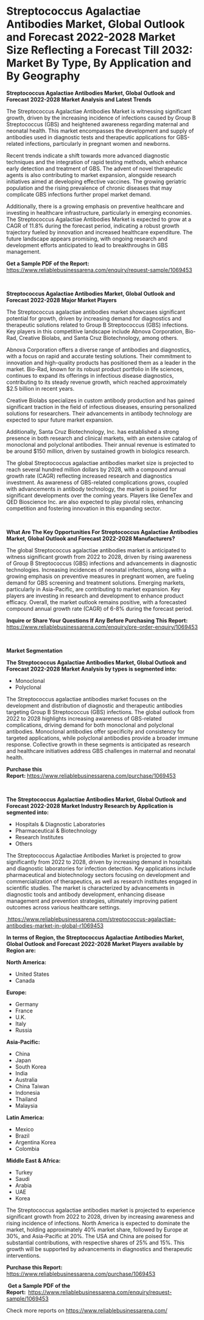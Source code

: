<p><h1>Streptococcus Agalactiae Antibodies Market, Global Outlook and Forecast 2022-2028 Market Size Reflecting a Forecast Till 2032: Market By Type, By Application and By Geography</h1></p><p><strong>Streptococcus Agalactiae Antibodies Market, Global Outlook and Forecast 2022-2028 Market Analysis and Latest Trends</strong></p>
<p><p>The Streptococcus Agalactiae Antibodies Market is witnessing significant growth, driven by the increasing incidence of infections caused by Group B Streptococcus (GBS) and heightened awareness regarding maternal and neonatal health. This market encompasses the development and supply of antibodies used in diagnostic tests and therapeutic applications for GBS-related infections, particularly in pregnant women and newborns.</p><p>Recent trends indicate a shift towards more advanced diagnostic techniques and the integration of rapid testing methods, which enhance early detection and treatment of GBS. The advent of novel therapeutic agents is also contributing to market expansion, alongside research initiatives aimed at developing effective vaccines. The growing geriatric population and the rising prevalence of chronic diseases that may complicate GBS infections further propel market demand.</p><p>Additionally, there is a growing emphasis on preventive healthcare and investing in healthcare infrastructure, particularly in emerging economies. The Streptococcus Agalactiae Antibodies Market is expected to grow at a CAGR of 11.8% during the forecast period, indicating a robust growth trajectory fueled by innovation and increased healthcare expenditure. The future landscape appears promising, with ongoing research and development efforts anticipated to lead to breakthroughs in GBS management.</p></p>
<p><strong>Get a Sample PDF of the Report:&nbsp;</strong> <a href="https://www.reliablebusinessarena.com/enquiry/request-sample/1069453?utm_campaign=3165&utm_medium=2&utm_source=Github&utm_content=ia&utm_term=21032025&utm_id=streptococcus-agalactiae-antibodies-market-global-outlook-and-forecast-2022-2028">https://www.reliablebusinessarena.com/enquiry/request-sample/1069453</a></p>
<p>&nbsp;</p>
<p><strong>Streptococcus Agalactiae Antibodies Market, Global Outlook and Forecast 2022-2028 Major Market Players</strong></p>
<p><p>The Streptococcus agalactiae antibodies market showcases significant potential for growth, driven by increasing demand for diagnostics and therapeutic solutions related to Group B Streptococcus (GBS) infections. Key players in this competitive landscape include Abnova Corporation, Bio-Rad, Creative Biolabs, and Santa Cruz Biotechnology, among others. </p><p>Abnova Corporation offers a diverse range of antibodies and diagnostics, with a focus on rapid and accurate testing solutions. Their commitment to innovation and high-quality products has positioned them as a leader in the market. Bio-Rad, known for its robust product portfolio in life sciences, continues to expand its offerings in infectious disease diagnostics, contributing to its steady revenue growth, which reached approximately $2.5 billion in recent years.</p><p>Creative Biolabs specializes in custom antibody production and has gained significant traction in the field of infectious diseases, ensuring personalized solutions for researchers. Their advancements in antibody technology are expected to spur future market expansion. </p><p>Additionally, Santa Cruz Biotechnology, Inc. has established a strong presence in both research and clinical markets, with an extensive catalog of monoclonal and polyclonal antibodies. Their annual revenue is estimated to be around $150 million, driven by sustained growth in biologics research.</p><p>The global Streptococcus agalactiae antibodies market size is projected to reach several hundred million dollars by 2028, with a compound annual growth rate (CAGR) reflecting increased research and diagnostics investment. As awareness of GBS-related complications grows, coupled with advancements in antibody technology, the market is poised for significant developments over the coming years. Players like GeneTex and QED Bioscience Inc. are also expected to play pivotal roles, enhancing competition and fostering innovation in this expanding sector.</p></p>
<p>&nbsp;</p>
<p><strong>What Are The Key Opportunities For Streptococcus Agalactiae Antibodies Market, Global Outlook and Forecast 2022-2028 Manufacturers?</strong></p>
<p><p>The global Streptococcus agalactiae antibodies market is anticipated to witness significant growth from 2022 to 2028, driven by rising awareness of Group B Streptococcus (GBS) infections and advancements in diagnostic technologies. Increasing incidences of neonatal infections, along with a growing emphasis on preventive measures in pregnant women, are fueling demand for GBS screening and treatment solutions. Emerging markets, particularly in Asia-Pacific, are contributing to market expansion. Key players are investing in research and development to enhance product efficacy. Overall, the market outlook remains positive, with a forecasted compound annual growth rate (CAGR) of 6-8% during the forecast period.</p></p>
<p><strong>Inquire or Share Your Questions If Any Before Purchasing This Report:</strong> <a href="https://www.reliablebusinessarena.com/enquiry/pre-order-enquiry/1069453?utm_campaign=3165&utm_medium=2&utm_source=Github&utm_content=ia&utm_term=21032025&utm_id=streptococcus-agalactiae-antibodies-market-global-outlook-and-forecast-2022-2028">https://www.reliablebusinessarena.com/enquiry/pre-order-enquiry/1069453</a></p>
<p>&nbsp;</p>
<p><strong>Market Segmentation</strong></p>
<p><strong>The Streptococcus Agalactiae Antibodies Market, Global Outlook and Forecast 2022-2028 Market Analysis by types is segmented into:</strong></p>
<p><ul><li>Monoclonal</li><li>Polyclonal</li></ul></p>
<p><p>The Streptococcus agalactiae antibodies market focuses on the development and distribution of diagnostic and therapeutic antibodies targeting Group B Streptococcus (GBS) infections. The global outlook from 2022 to 2028 highlights increasing awareness of GBS-related complications, driving demand for both monoclonal and polyclonal antibodies. Monoclonal antibodies offer specificity and consistency for targeted applications, while polyclonal antibodies provide a broader immune response. Collective growth in these segments is anticipated as research and healthcare initiatives address GBS challenges in maternal and neonatal health.</p></p>
<p><strong>Purchase this Report:&nbsp;</strong><a href="https://www.reliablebusinessarena.com/purchase/1069453?utm_campaign=3165&utm_medium=2&utm_source=Github&utm_content=ia&utm_term=21032025&utm_id=streptococcus-agalactiae-antibodies-market-global-outlook-and-forecast-2022-2028">https://www.reliablebusinessarena.com/purchase/1069453</a></p>
<p>&nbsp;</p>
<p><strong>The Streptococcus Agalactiae Antibodies Market, Global Outlook and Forecast 2022-2028 Market Industry Research by Application is segmented into:</strong></p>
<p><ul><li>Hospitals & Diagnostic Laboratories</li><li>Pharmaceutical & Biotechnology</li><li>Research Institutes</li><li>Others</li></ul></p>
<p><p>The Streptococcus Agalactiae Antibodies Market is projected to grow significantly from 2022 to 2028, driven by increasing demand in hospitals and diagnostic laboratories for infection detection. Key applications include pharmaceutical and biotechnology sectors focusing on development and commercialization of therapeutics, as well as research institutes engaged in scientific studies. The market is characterized by advancements in diagnostic tools and antibody development, enhancing disease management and prevention strategies, ultimately improving patient outcomes across various healthcare settings.</p></p>
<p><a href="https://www.reliablebusinessarena.com/streptococcus-agalactiae-antibodies-market-in-global-r1069453?utm_campaign=3165&utm_medium=2&utm_source=Github&utm_content=ia&utm_term=21032025&utm_id=streptococcus-agalactiae-antibodies-market-global-outlook-and-forecast-2022-2028">&nbsp;https://www.reliablebusinessarena.com/streptococcus-agalactiae-antibodies-market-in-global-r1069453</a></p>
<p><strong>In terms of Region, the Streptococcus Agalactiae Antibodies Market, Global Outlook and Forecast 2022-2028 Market Players available by Region are:</strong></p>
<p>
    <p> <strong> North America: </strong>
        <ul>
            <li>United States</li>
            <li>Canada</li>
        </ul>
        </p> 
    <p> <strong> Europe: </strong>
        <ul>
            <li>Germany</li>
            <li>France</li>
            <li>U.K.</li>
            <li>Italy</li>
            <li>Russia</li>
        </ul>
        </p> 
    <p> <strong> Asia-Pacific: </strong>
        <ul>
            <li>China</li>
            <li>Japan</li>
            <li>South Korea</li>
            <li>India</li>
            <li>Australia</li>
            <li>China Taiwan</li>
            <li>Indonesia</li>
            <li>Thailand</li>
            <li>Malaysia</li>
        </ul>
        </p> 
    <p> <strong> Latin America: </strong>
        <ul>
            <li>Mexico</li>
            <li>Brazil</li>
            <li>Argentina Korea</li>
            <li>Colombia</li>
        </ul>
        </p> 
    <p> <strong> Middle East & Africa: </strong>
        <ul>
            <li>Turkey</li>
            <li>Saudi</li>
            <li>Arabia</li>
            <li>UAE</li>
            <li>Korea</li>
        </ul>
    </p>
    </p>
<p><p>The Streptococcus agalactiae antibodies market is projected to experience significant growth from 2022 to 2028, driven by increasing awareness and rising incidence of infections. North America is expected to dominate the market, holding approximately 40% market share, followed by Europe at 30%, and Asia-Pacific at 20%. The USA and China are poised for substantial contributions, with respective shares of 25% and 15%. This growth will be supported by advancements in diagnostics and therapeutic interventions.</p></p>
<p><strong>Purchase this Report: </strong><a href="https://www.reliablebusinessarena.com/purchase/1069453?utm_campaign=3165&utm_medium=2&utm_source=Github&utm_content=ia&utm_term=21032025&utm_id=streptococcus-agalactiae-antibodies-market-global-outlook-and-forecast-2022-2028">https://www.reliablebusinessarena.com/purchase/1069453</a></p>
<p>&nbsp;<strong>Get a Sample PDF of the Report:&nbsp;&nbsp;</strong><a href="https://www.reliablebusinessarena.com/enquiry/request-sample/1069453?utm_campaign=3165&utm_medium=2&utm_source=Github&utm_content=ia&utm_term=21032025&utm_id=streptococcus-agalactiae-antibodies-market-global-outlook-and-forecast-2022-2028">https://www.reliablebusinessarena.com/enquiry/request-sample/1069453</a></p>
<p><strong></strong></p>
<p>Check more reports on <a href="https://www.reliablebusinessarena.com/?utm_campaign=3165&utm_medium=2&utm_source=Github&utm_content=ia&utm_term=21032025&utm_id=streptococcus-agalactiae-antibodies-market-global-outlook-and-forecast-2022-2028">https://www.reliablebusinessarena.com/</a></p>